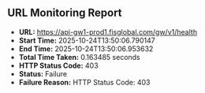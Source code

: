 ## URL Monitoring Report

- **URL:** https://api-gw1-prod1.fisglobal.com/gw/v1/health
- **Start Time:** 2025-10-24T13:50:06.790147
- **End Time:** 2025-10-24T13:50:06.953632
- **Total Time Taken:** 0.163485 seconds
- **HTTP Status Code:** 403
- **Status:** Failure
- **Failure Reason:** HTTP Status Code: 403
